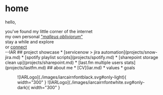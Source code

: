 # home
hello,
<div class=indented-intro>you've found my little corner of the internet<br>
my own personal <a href="areas/malleus-obliviorum">"<em>malleus obliviorum</em>"</a><br>
stay a while and explore<br>
or <a href="mailto:ian.a.richter@gmail.com">connect</a><br></div>
--IAR
## project showcase
* [servicenow > jira automation](projects/snow-jira.md)
* [spotify playlist scripts](projects/spotify.md)
* [sharepoint storage clean up](projects/sharepoint.md) 
* [last.fm multiple users stats](projects/lastfm.md)
## about me
* [CV](iar.md)
* values
* goals

</br>

<figure markdown="span">
![IARLogo](./images/iarcairnfontblack.svg#only-light){ width="300" }
![IARLogo](./images/iarcairnfontwhite.svg#only-dark){ width="300" }
</figure>